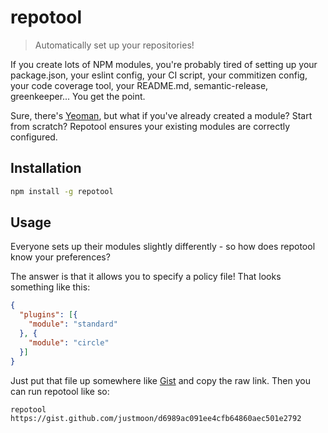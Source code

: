 # repotool

> Automatically set up your repositories!

If you create lots of NPM modules, you're probably tired of setting up your package.json, your eslint config, your CI script, your commitizen config, your code coverage tool, your README.md, semantic-release, greenkeeper... You get the point.

Sure, there's [Yeoman](http://yeoman.io/), but what if you've already created a module? Start from scratch? Repotool ensures your existing modules are correctly configured.

## Installation

``` sh
npm install -g repotool
```

## Usage

Everyone sets up their modules slightly differently - so how does repotool know your preferences?

The answer is that it allows you to specify a policy file! That looks something like this:

``` json
{
  "plugins": [{
    "module": "standard"
  }, {
    "module": "circle"
  }]
}
```

Just put that file up somewhere like [Gist](https://gist.github.com) and copy the raw link. Then you can run repotool like so:

```
repotool https://gist.github.com/justmoon/d6989ac091ee4cfb64860aec501e2792
```
